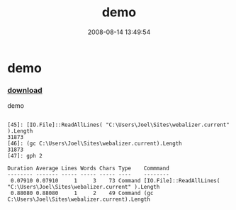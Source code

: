 ﻿---
pid:            524
parent:         0
children:       
poster:         Anonymous
title:          demo
date:           2008-08-14 13:49:54
description:    demo
format:         posh
---

# demo

### [download](524.ps1)  

demo

```posh

[45]: [IO.File]::ReadAllLines( "C:\Users\Joel\Sites\webalizer.current" ).Length
31873
[46]: (gc C:\Users\Joel\Sites\webalizer.current).Length
31873
[47]: gph 2

Duration Average Lines Words Chars Type    Commmand
-------- ------- ----- ----- ----- ----    --------
 0.07910 0.07910     1     3    73 Command [IO.File]::ReadAllLines( "C:\Users\Joel\Sites\webalizer.current" ).Length
 0.88080 0.88080     1     2    49 Command (gc C:\Users\Joel\Sites\webalizer.current).Length

```

